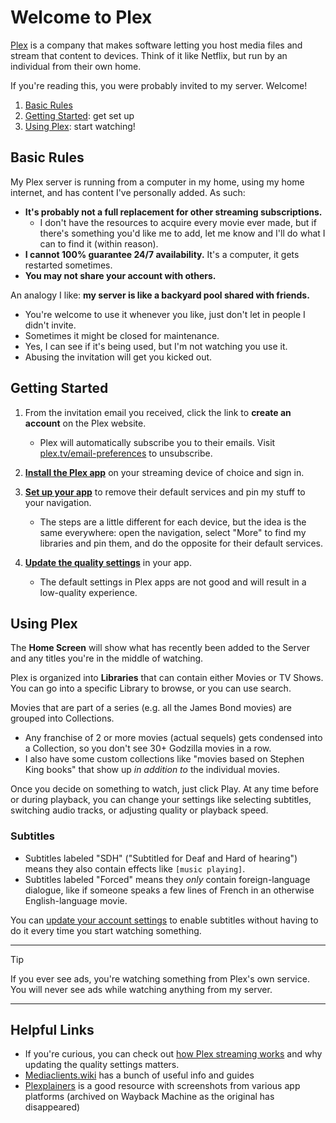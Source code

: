 # Welcome to Plex

[Plex](https://www.plex.tv/) is a company that makes software letting you host media files and stream that content to devices. Think of it like Netflix, but run by an individual from their own home.

If you're reading this, you were probably invited to my server. Welcome!

1. [Basic Rules](#basic-rules)
2. [Getting Started](#getting-started): get set up
3. [Using Plex](#using-plex): start watching!


## Basic Rules
My Plex server is running from a computer in my home, using my home internet, and has content I've personally added. As such:

* **It's probably not a full replacement for other streaming subscriptions.**
  * I don't have the resources to acquire every movie ever made, but if there's something you'd like me to add, let me know and I'll do what I can to find it (within reason).
* **I cannot 100% guarantee 24/7 availability.** It's a computer, it gets restarted sometimes.
* **You may not share your account with others.**

An analogy I like: **my server is like a backyard pool shared with friends.**
* You're welcome to use it whenever you like, just don't let in people I didn't invite.
* Sometimes it might be closed for maintenance.
* Yes, I can see if it's being used, but I'm not watching you use it.
* Abusing the invitation will get you kicked out.

## Getting Started
1. From the invitation email you received, click the link to **create an account** on the Plex website.
   * Plex will automatically subscribe you to their emails. Visit [plex.tv/email-preferences](https://www.plex.tv/email-preferences/) to unsubscribe.

2. **[Install the Plex app](https://www.plex.tv/apps-devices/)** on your streaming device of choice and sign in.

3. **[Set up your app](https://support.plex.tv/articles/customizing-the-apps/#toc-0)** to remove their default services and pin my stuff to your navigation.
   * The steps are a little different for each device, but the idea is the same everywhere: open the navigation, select "More" to find my libraries and pin them, and do the opposite for their default services.

4. **[Update the quality settings](https://mediaclients.wiki/en/Plex#streaming-clients)** in your app.
   * The default settings in Plex apps are not good and will result in a low-quality experience.

## Using Plex
The **Home Screen** will show what has recently been added to the Server and any titles you're in the middle of watching.

Plex is organized into **Libraries** that can contain either Movies or TV Shows. You can go into a specific Library to browse, or you can use search.

Movies that are part of a series (e.g. all the James Bond movies) are grouped into Collections.
* Any franchise of 2 or more movies (actual sequels) gets condensed into a Collection, so you don't see 30+ Godzilla movies in a row.
* I also have some custom collections like "movies based on Stephen King books" that show up _in addition to_ the individual movies.

Once you decide on something to watch, just click Play. At any time before or during playback, you can change your settings like selecting subtitles, switching audio tracks, or adjusting quality or playback speed.

### Subtitles
* Subtitles labeled "SDH" ("Subtitled for Deaf and Hard of hearing") means they also contain effects like `[music playing]`.
* Subtitles labeled "Forced" means they _only_ contain foreign-language dialogue, like if someone speaks a few lines of French in an otherwise English-language movie.

You can [update your account settings](Account%20Settings.md) to enable subtitles without having to do it every time you start watching something.

-----

> [!TIP]
> If you ever see ads, you're watching something from Plex's own service. You will never see ads while watching anything from my server.

-----

## Helpful Links
* If you're curious, you can check out [how Plex streaming works](How%20It%20Works.md) and why updating the quality settings matters.
* [Mediaclients.wiki](https://mediaclients.wiki/en/Plex) has a bunch of useful info and guides
* [Plexplainers]([https://plxplainers.xyz](https://web.archive.org/web/20250317201942/http://plxplainers.xyz/)) is a good resource with screenshots from various app platforms (archived on Wayback Machine as the original has disappeared)

